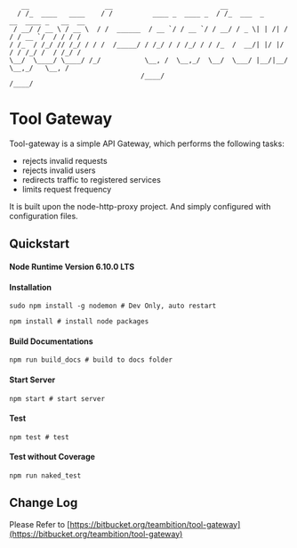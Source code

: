 ```
   __                   __                           __                                  
  / /_  ____   ____    / /          ____ _  ____ _  / /_  ___  _      __  ____ _   __  __
 / __/ / __ \ / __ \  / /  ______  / __ `/ / __ `/ / __/ / _ \| | /| / / / __ `/  / / / /
/ /_  / /_/ // /_/ / / /  /_____/ / /_/ / / /_/ / / /_  /  __/| |/ |/ / / /_/ /  / /_/ / 
\__/  \____/ \____/ /_/           \__, /  \__,_/  \__/  \___/ |__/|__/  \__,_/   \__, /  
                                 /____/                                         /____/   

```

# Tool Gateway

Tool-gateway is a simple API Gateway, which performs the following tasks:
- rejects invalid requests
- rejects invalid users
- redirects traffic to registered services
- limits request frequency

It is built upon the node-http-proxy project. And simply configured with configuration files.

## Quickstart
#### Node Runtime Version 6.10.0 LTS
#### Installation
```shell
sudo npm install -g nodemon # Dev Only, auto restart
```
```shell
npm install # install node packages
```

#### Build Documentations
```shell
npm run build_docs # build to docs folder
```
#### Start Server
```shell
npm start # start server
```
#### Test
```shell
npm test # test
```
#### Test without Coverage
```shell
npm run naked_test
```

## Change Log
Please Refer to [https://bitbucket.org/teambition/tool-gateway](https://bitbucket.org/teambition/tool-gateway)